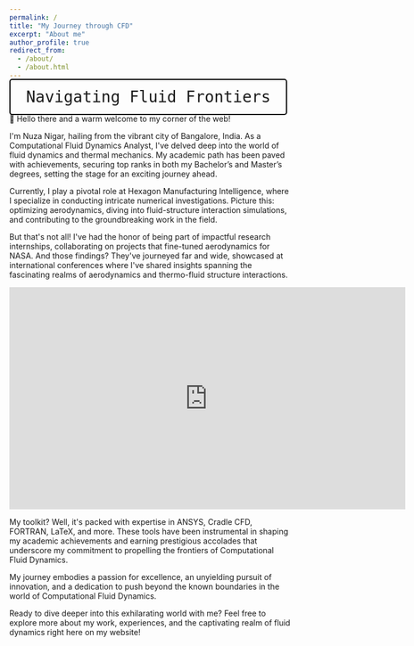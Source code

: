 ```yaml
---
permalink: /
title: "My Journey through CFD"
excerpt: "About me"
author_profile: true
redirect_from: 
  - /about/
  - /about.html
---
```


<kbd style="font-size: 2em; padding: 0.5em 1em; border: 2px solid #000; border-radius: 5px;">Navigating Fluid Frontiers</kbd>

👋 Hello there and a warm welcome to my corner of the web!

I'm Nuza Nigar, hailing from the vibrant city of Bangalore, India. As a Computational Fluid Dynamics Analyst, I've delved deep into the world of fluid dynamics and thermal mechanics. My academic path has been paved with achievements, securing top ranks in both my Bachelor’s and Master’s degrees, setting the stage for an exciting journey ahead.

Currently, I play a pivotal role at Hexagon Manufacturing Intelligence, where I specialize in conducting intricate numerical investigations. Picture this: optimizing aerodynamics, diving into fluid-structure interaction simulations, and contributing to the groundbreaking work in the field.

But that's not all! I've had the honor of being part of impactful research internships, collaborating on projects that fine-tuned aerodynamics for NASA. And those findings? They've journeyed far and wide, showcased at international conferences where I've shared insights spanning the fascinating realms of aerodynamics and thermo-fluid structure interactions.

<iframe src="https://www.linkedin.com/embed/feed/update/urn:li:ugcPost:6976578107050770432?compact=1" height="399" width="710" frameborder="0" allowfullscreen="" title="Embedded post"></iframe>

My toolkit? Well, it's packed with expertise in ANSYS, Cradle CFD, FORTRAN, LaTeX, and more. These tools have been instrumental in shaping my academic achievements and earning prestigious accolades that underscore my commitment to propelling the frontiers of Computational Fluid Dynamics.

My journey embodies a passion for excellence, an unyielding pursuit of innovation, and a dedication to push beyond the known boundaries in the world of Computational Fluid Dynamics.

Ready to dive deeper into this exhilarating world with me? Feel free to explore more about my work, experiences, and the captivating realm of fluid dynamics right here on my website! 


